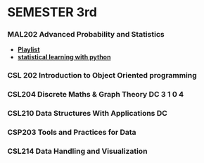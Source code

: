 # SEMESTER 3rd

### MAL202 Advanced Probability and Statistics 
- [**Playlist**]( https://youtube.com/playlist?list=PL4MBkt7mtZK8cFxhWypPZu9gPl2ZSUQq1&si=OEXnaIPss4HozFNn )
- [**statistical learning with python** ]( https://youtube.com/playlist?list=PLoROMvodv4rPP6braWoRt5UCXYZ71GZIQ&si=WiNvW9m_kYjN7NQu )
### CSL 202 Introduction to Object Oriented programming 


### CSL204 Discrete Maths & Graph Theory DC 3 1 0 4 


### CSL210 Data Structures With Applications DC 


### CSP203 Tools and Practices for Data 



### CSL214 Data Handling and Visualization 
